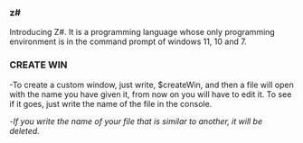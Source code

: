 ### z#

   Introducing Z#. It is a programming language whose only programming environment is in the command prompt of windows       11, 10 and 7.
   
### CREATE WIN

-To create a custom window, just
write, $createWin, and then a file will open with the name you have given it, from now on you will have to edit it. To see if it goes, just write the name of the file in the console.

-*If you write the name of your file that is similar to another, it will be deleted.*

